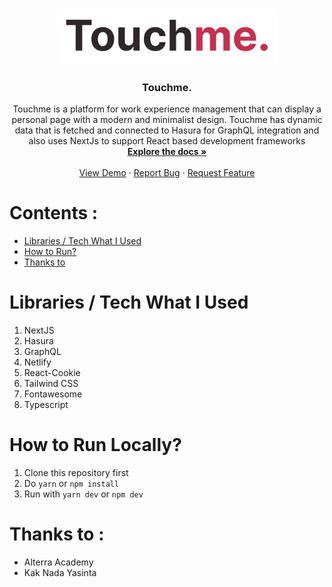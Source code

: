 <br />
<p align="center">
  <a href="https://github.com/aprian1337/touchme">
    <img src="/assets/logo.png" alt="Logo" width="70%" height="auto">
  </a>
  
  <h3 align="center">Touchme.</h3>

  <p align="center">
    Touchme is a platform for work experience management that can display a personal page with a modern and minimalist design. Touchme has dynamic data that is fetched and connected to Hasura for GraphQL integration and also uses NextJs to support React based development frameworks
    <br />
    <a href="https://github.com/aprian1337/thukul-service"><strong>Explore the docs »</strong></a>
    <br />
    <br />
    <a href="#!">View Demo</a>
    ·
    <a href="https://github.com/aprian1337/touchme/issues">Report Bug</a>
    ·
    <a href="https://github.com/aprian1337/touchme/issues">Request Feature</a>
  </p>
</p>

# Contents :
- [Libraries / Tech What I Used](#libraries-what-i-used)
- [How to Run?](#how-to-run-locally)
- [Thanks to](#thanks-to-)


# Libraries / Tech What I Used
1. NextJS
2. Hasura
3. GraphQL
4. Netlify
5. React-Cookie
6. Tailwind CSS
7. Fontawesome
8. Typescript

# How to Run Locally?
1. Clone this repository first
2. Do `yarn` or `npm install`
3. Run with `yarn dev` or `npm dev`

# Thanks to :
- Alterra Academy
- Kak Nada Yasinta
